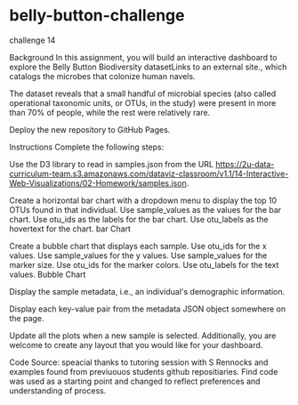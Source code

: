 # belly-button-challenge
challenge 14

Background
In this assignment, you will build an interactive dashboard to explore the Belly Button Biodiversity datasetLinks to an external site., which catalogs the microbes that colonize human navels.

The dataset reveals that a small handful of microbial species (also called operational taxonomic units, or OTUs, in the study) were present in more than 70% of people, while the rest were relatively rare.

Deploy the new repository to GitHub Pages.

Instructions
Complete the following steps:

Use the D3 library to read in samples.json from the URL 
  https://2u-data-curriculum-team.s3.amazonaws.com/dataviz-classroom/v1.1/14-Interactive-Web-Visualizations/02-Homework/samples.json.

Create a horizontal bar chart with a dropdown menu to display the top 10 OTUs found in that individual.
  Use sample_values as the values for the bar chart.
  Use otu_ids as the labels for the bar chart.
  Use otu_labels as the hovertext for the chart.
  bar Chart

Create a bubble chart that displays each sample.
  Use otu_ids for the x values.
  Use sample_values for the y values.
  Use sample_values for the marker size.
  Use otu_ids for the marker colors.
  Use otu_labels for the text values.
  Bubble Chart

Display the sample metadata, i.e., an individual's demographic information.

Display each key-value pair from the metadata JSON object somewhere on the page.

Update all the plots when a new sample is selected. Additionally, you are welcome to create any layout that you would like for your dashboard.

Code Source: speacial thanks to tutoring session with S Rennocks and examples found from previuouos students github repositiaries.  Find code was used as a starting point and changed to reflect preferences and understanding of process. 

